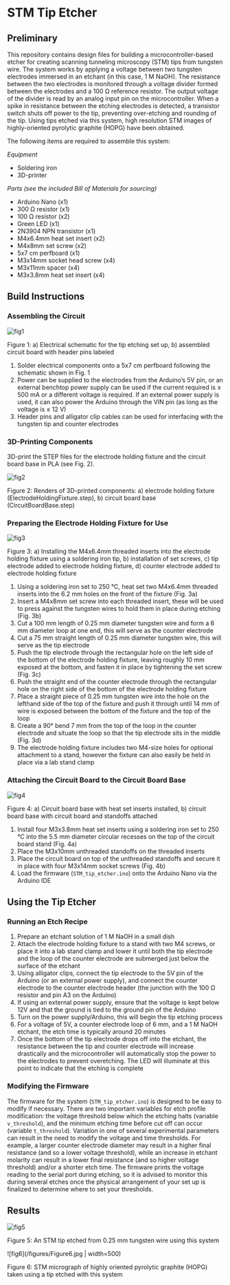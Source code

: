 # STM Tip Etcher

## Preliminary
This repository contains design files for building a microcontroller-based etcher for creating scanning tunneling microscopy (STM) tips from tungsten wire. The system works by applying a voltage between two tungsten electrodes immersed in an etchant (in this case, 1 M NaOH). The resistance between the two electrodes is monitored through a voltage divider formed between the electrodes and a 100 Ω reference resistor. The output voltage of the divider is read by an analog input pin on the microcontroller. When a spike in resistance between the etching electrodes is detected, a transistor switch shuts off power to the tip, preventing over-etching and rounding of the tip. Using tips etched via this system, high resolution STM images of highly-oriented pyrolytic graphite (HOPG) have been obtained.

The following items are required to assemble this system:

*Equipment*

- Soldering iron
- 3D-printer

*Parts (see the included Bill of Materials for sourcing)*

- Arduino Nano (x1)
- 300 Ω resistor (x1)
- 100 Ω resistor (x2)
- Green LED (x1)
- 2N3904 NPN transistor (x1)
- M4x6.4mm heat set insert (x2)
- M4x8mm set screw (x2)
- 5x7 cm perfboard (x1)
- M3x14mm socket head screw (x4)
- M3x11mm spacer (x4)
- M3x3.8mm heat set insert (x4)

## Build Instructions
### Assembling the Circuit

![fig1](/figures/Figure1.jpg)

Figure 1: a) Electrical schematic for the tip etching set up, b) assembled circuit board with header pins labeled

1. Solder electrical components onto a 5x7 cm perfboard following the schematic shown in Fig. 1
2. Power can be supplied to the electrodes from the Arduino’s 5V pin, or an external benchtop power supply
can be used if the current required is ≥ 500 mA or a different voltage is required. If an external power supply is used, it can also power the Arduino through the VIN pin (as long as the voltage is ≤ 12 V)
3. Header pins and alligator clip cables can be used for interfacing with the tungsten tip and counter electrodes

### 3D-Printing Components
3D-print the STEP files for the electrode holding fixture and the circuit board base in PLA (see Fig. 2).

![fig2](/figures/Figure2.jpg)

Figure 2: Renders of 3D-printed components: a) electrode holding fixture (ElectrodeHoldingFixture.step), b) circuit board base (CircuitBoardBase.step)

### Preparing the Electrode Holding Fixture for Use

![fig3](/figures/Figure3.jpg)

Figure 3: a) Installing the M4x6.4mm threaded inserts into the electrode holding fixture using a soldering iron tip, b) installation of set screws, c) tip electrode added to electrode holding fixture, d) counter electrode added to electrode holding fixture

1. Using a soldering iron set to 250 °C, heat set two M4x6.4mm threaded inserts into the 6.2 mm holes on the front of the fixture (Fig. 3a)
2. Insert a M4x8mm set screw into each threaded insert, these will be used to press against the tungsten wires to hold them in place during etching (Fig. 3b)
3. Cut a 100 mm length of 0.25 mm diameter tungsten wire and form a 6 mm diameter loop at one end, this will serve as the counter electrode
4. Cut a 75 mm straight length of 0.25 mm diameter tungsten wire, this will serve as the tip electrode
5. Push the tip electrode through the rectangular hole on the left side of the bottom of the electrode holding fixture, leaving roughly 10 mm exposed at the bottom, and fasten it in place by tightening the set screw (Fig. 3c)
6. Push the straight end of the counter electrode through the rectangular hole on the right side of the bottom of the electrode holding fixture
7. Place a straight piece of 0.25 mm tungsten wire into the hole on the lefthand side of the top of the fixture and push it through until 14 mm of wire is exposed between the bottom of the fixture and the top of the loop
8. Create a 90° bend 7 mm from the top of the loop in the counter electrode and situate the loop so that the tip electrode sits in the middle (Fig. 3d)
9. The electrode holding fixture includes two M4-size holes for optional attachment to a stand, however the fixture can also easily be held in place via a lab stand clamp

### Attaching the Circuit Board to the Circuit Board Base

![fig4](/figures/Figure4.jpg)

Figure 4: a) Circuit board base with heat set inserts installed, b) circuit board base with circuit board and standoffs attached

1. Install four M3x3.8mm heat set inserts using a soldering iron set to 250 °C into the 5.5 mm diameter circular recesses on the top of the circuit board stand (Fig. 4a)
2. Place the M3x10mm unthreaded standoffs on the threaded inserts
3. Place the circuit board on top of the unthreaded standoffs and secure it in place with four M3x14mm socket screws (Fig. 4b)
4. Load the firmware (`STM_tip_etcher.ino`) onto the Arduino Nano via the Arduino IDE

## Using the Tip Etcher

### Running an Etch Recipe

1. Prepare an etchant solution of 1 M NaOH in a small dish
2. Attach the electrode holding fixture to a stand with two M4 screws, or place it into a lab stand clamp and lower it until both the tip electrode and the loop of the counter electrode are submerged just below the surface of the etchant
3. Using alligator clips, connect the tip electrode to the 5V pin of the Arduino (or an external power supply), and connect the counter electrode to the counter electrode header (the junction with the 100 Ω resistor and pin A3 on the Arduino)
4. If using an external power supply, ensure that the voltage is kept below 12V and that the ground is tied to the ground pin of the Arduino
5. Turn on the power supply/Arduino, this will begin the tip etching process
6. For a voltage of 5V, a counter electrode loop of 6 mm, and a 1 M NaOH etchant, the etch time is typically around 20 minutes
7. Once the bottom of the tip electrode drops off into the etchant, the resistance between the tip and counter electrode will increase drastically and the microcontroller will automatically stop the power to the electrodes to prevent overetching. The LED will illuminate at this point to indicate that the etching is complete

### Modifying the Firmware
The firmware for the system (`STM_tip_etcher.ino`) is designed to be easy to modify if necessary. There are two important variables for etch profile modification: the voltage threshold below which the etching halts (variable `v_threshold`), and the minimum etching time before cut off can occur (variable `t_threshold`). Variation in one of several experimental parameters can result in the need to modify the voltage and time thresholds. For example, a larger counter electrode diameter may result in a higher final resistance (and so a lower voltage threshold), while an increase in etchant molarity can result in a lower final resistance (and so higher voltage threshold) and/or a shorter etch time. The firmware prints the voltage reading to the serial port during etching, so it is advised to monitor this during several etches once the physical arrangement of your set up is finalized to determine where to set your thresholds.

## Results
![fig5](/figures/Figure5.jpg)

Figure 5: An STM tip etched from 0.25 mm tungsten wire using this system

![fig6](/figures/Figure6.jpg | width=500)

Figure 6: STM micrograph of highly oriented pyrolytic graphite (HOPG) taken using a tip etched with this system
